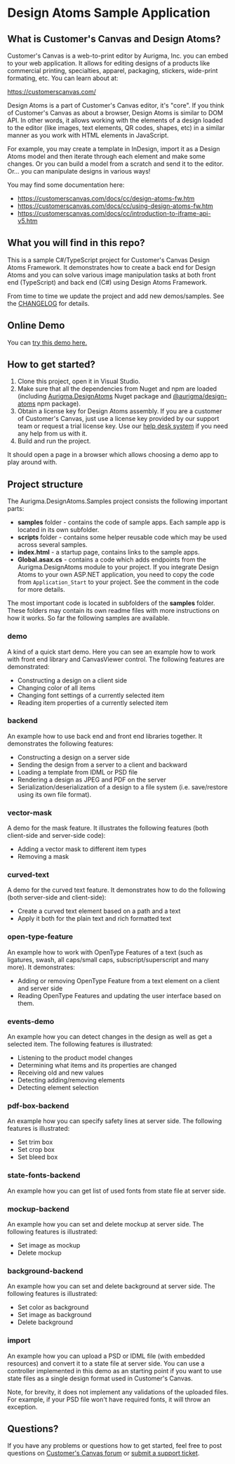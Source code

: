 # Design Atoms Sample Application
 
## What is Customer's Canvas and Design Atoms? 
 
Customer's Canvas is a web-to-print editor by Aurigma, Inc. you can embed to your web application. It allows for editing designs of a products like commercial printing, specialties, apparel, packaging, stickers, wide-print formating, etc. You can learn about at:
 
https://customerscanvas.com/
 
Design Atoms is a part of Customer's Canvas editor, it's "core". If you think of Customer's Canvas as about a browser, Design Atoms is similar to DOM API. In other words, it allows working with the elements of a design loaded to the editor (like images, text elements, QR codes, shapes, etc) in a similar manner as you work with HTML elements in JavaScript.
 
For example, you may create a template in InDesign, import it as a Design Atoms model and then iterate through each element and make some changes. Or you can build a model from a scratch and send it to the editor. Or... you can manipulate designs in various ways!
 
You may find some documentation here: 
 
- https://customerscanvas.com/docs/cc/design-atoms-fw.htm
- https://customerscanvas.com/docs/cc/using-design-atoms-fw.htm
- https://customerscanvas.com/docs/cc/introduction-to-iframe-api-v5.htm
 
## What you will find in this repo? 
 
This is a sample C#/TypeScript project for Customer's Canvas Design Atoms Framework. It demonstrates how to create a back end for Design Atoms and you can solve various image manipulation tasks at both front end (TypeScript) and back end (C#) using Design Atoms Framework.

From time to time we update the project and add new demos/samples. See the [CHANGELOG](CHANGELOG.md) for details.  

## Online Demo

You can [try this demo here.](https://h2.customerscanvas.com/online-demo/design-atoms-samples/)
 
## How to get started? 
 
1. Clone this project, open it in Visual Studio. 
2. Make sure that all the dependencies from Nuget and npm are loaded (including [Aurigma.DesignAtoms](https://www.nuget.org/packages/Aurigma.DesignAtoms/) Nuget package and [@aurigma/design-atoms](https://www.npmjs.com/package/@aurigma/design-atoms) npm package).
3. Obtain a license key for Design Atoms assembly. If you are a customer of Customer's Canvas, just use a license key provided by our support team or request a trial license key. Use our [help desk system](https://customerscanvas.com/account/cases/add) if you need any help from us with it.
4. Build and run the project. 
 
It should open a page in a browser which allows choosing a demo app to play around with. 
 
## Project structure
 
The Aurigma.DesignAtoms.Samples project consists the following important parts: 
 
- **samples** folder - contains the code of sample apps. Each sample app is located in its own subfolder.
- **scripts** folder - contains some helper reusable code which may be used across several samples. 
- **index.html** - a startup page, contains links to the sample apps.
- **Global.asax.cs** - contains a code which adds endpoints from the Aurigma.DesignAtoms module to your project. If you integrate Design Atoms to your own ASP.NET application, you need to copy the code from `Application_Start` to your project. See the comment in the code for more details. 
 
The most important code is located in subfolders of the **samples** folder. These folders may contain its own readme files with more instructions on how it works. So far the following samples are available.
 
### demo
 
A kind of a quick start demo. Here you can see an example how to work with front end library and CanvasViewer control. The following features are demonstrated: 
 
- Constructing a design on a client side
- Changing color of all items
- Changing font settings of a currently selected item
- Reading item properties of a currently selected item
 
### backend
 
An example how to use back end and front end libraries together. It demonstrates the following features: 
 
- Constructing a design on a server side
- Sending the design from a server to a client and backward
- Loading a template from IDML or PSD file
- Rendering a design as JPEG and PDF on the server
- Serialization/deserialization of a design to a file system (i.e. save/restore using its own file format). 

### vector-mask

A demo for the mask feature. It illustrates the following features (both client-side and server-side code): 

- Adding a vector mask to different item types
- Removing a mask

### curved-text

A demo for the curved text feature. It demonstrates how to do the following (both server-side and client-side):

- Create a curved text element based on a path and a text 
- Apply it both for the plain text and rich formatted text

### open-type-feature

An example how to work with OpenType Features of a text (such as ligatures, swash, all caps/small caps, subscript/superscript and many more). It demonstrates: 

- Adding or removing OpenType Feature from a text element on a client and server side
- Reading OpenType Features and updating the user interface based on them.

### events-demo

An example how you can detect changes in the design as well as get a selected item. The following features is illustrated: 

- Listening to the product model changes
- Determining what items and its properties are changed
- Receiving old and new values
- Detecting adding/removing elements
- Detecting element selection

### pdf-box-backend

An example how you can specify safety lines at server side. The following features is illustrated: 

- Set trim box
- Set crop box
- Set bleed box

### state-fonts-backend

An example how you can get list of used fonts from state file at server side.

### mockup-backend

An example how you can set and delete mockup at server side. The following features is illustrated:

- Set image as mockup
- Delete mockup

### background-backend
 
An example how you can set and delete background at server side. The following features is illustrated:
 
- Set color as background
- Set image as background
- Delete background

### import
 
An example how you can upload a PSD or IDML file (with embedded resources) and convert it to a state file at server side. You can use a controller implemented in this demo as an starting point if you want to use state files as a single design format used in Customer's Canvas.

Note, for brevity, it does not implement any validations of the uploaded files. For example, if your PSD file won't have required fonts, it will throw an exception. 

## Questions? 
 
If you have any problems or questions how to get started, feel free to post questions on [Customer's Canvas forum](https://forums.aurigma.com/yaf_topics44_Discussions--Customers-Canvas.aspx?src=github) or [submit a support ticket](https://customerscanvas.com/account/cases/add). 
